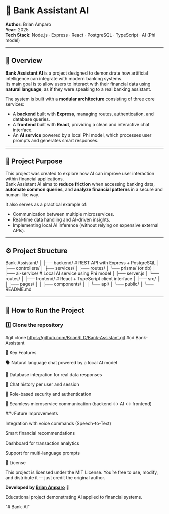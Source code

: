 # 🤖 Bank Assistant AI

**Author:** Brian Amparo  
**Year:** 2025  
**Tech Stack:** Node.js · Express · React · PostgreSQL · TypeScript · AI (Phi model)

---

## 🧭 Overview

**Bank Assistant AI** is a project designed to demonstrate how artificial intelligence can integrate with modern banking systems.  
Its main goal is to allow users to interact with their financial data using **natural language**, as if they were speaking to a real banking assistant.

The system is built with a **modular architecture** consisting of three core services:
- A **backend** built with **Express**, managing routes, authentication, and database queries.
- A **frontend** built with **React**, providing a clean and interactive chat interface.
- An **AI service** powered by a local Phi model, which processes user prompts and generates smart responses.

---

## 🎯 Project Purpose

This project was created to explore how AI can improve user interaction within financial applications.  
Bank Assistant AI aims to **reduce friction** when accessing banking data, **automate common queries**, and **analyze financial patterns** in a secure and human-like way.

It also serves as a practical example of:
- Communication between multiple microservices.  
- Real-time data handling and AI-driven insights.  
- Implementing local AI inference (without relying on expensive external APIs).

---

## ⚙️ Project Structure
Bank-Assistant/
│
├── backend/ # REST API with Express + PostgreSQL
│ ├── controllers/
│ ├── services/
│ ├── routes/
│ └── prisma/ (or db)
│
├── ai-service/ # Local AI service using Phi model
│ ├── server.js
│ └── routes/
│
├── frontend/ # React + TypeScript client interface
│ ├── src/
│ │ ├── pages/
│ │ ├── components/
│ │ └── api/
│ └── public/
│
└── README.md


---

## 🚀 How to Run the Project

### 1️⃣ Clone the repository

#git clone https://github.com/BrianRLD/Bank-Assistant.git
#cd Bank-Assistant

🧠 Key Features

🗣️ Natural language chat powered by a local AI model

📡 Database integration for real data responses

💾 Chat history per user and session

🔐 Role-based security and authentication

🔄 Seamless microservice communication (backend ↔ AI ↔ frontend)



##💡Future Improvements

Integration with voice commands (Speech-to-Text)

Smart financial recommendations

Dashboard for transaction analytics

Support for multi-language prompts

📄 License

This project is licensed under the MIT License.
You’re free to use, modify, and distribute it — just credit the original author.

**Developed by [Brian Amparo](https://github.com/BrianRLD)** 💼

Educational project demonstrating AI applied to financial systems.


"# Bank-AI" 
